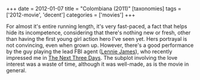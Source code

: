 +++
date = 2012-01-07
title = "Colombiana (2011)"
[taxonomies]
tags = ['2012-movie', 'decent']
categories = ['movies']
+++

For almost it's entire running length, it's very fast-paced, a fact
that helps hide its incompetence, considering that there's nothing new
or fresh, other than having the first young girl action hero I've seen
yet. Hers portrayal is not convincing, even when grown up. However,
there's a good performance by the guy playing the lead FBI agent
([Lennie James]), who recently impressed me in [The Next Three Days].
The subplot involving the love interest was a waste of time, although it
was well-made, as is the movie in general.

  [Lennie James]: http://en.wikipedia.org/wiki/Lennie_James
  [The Next Three Days]: @/the-next-three-days-2010.md
